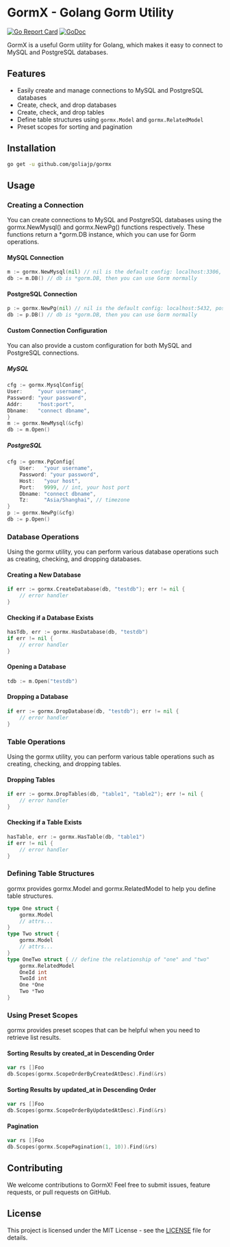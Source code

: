 # GormX - Golang Gorm Utility

[![Go Report Card](https://goreportcard.com/badge/github.com/goliajp/gormx)](https://goreportcard.com/report/github.com/goliajp/gormx)
[![GoDoc](https://pkg.go.dev/badge/github.com/goliajp/gormx)](https://pkg.go.dev/github.com/goliajp/gormx)

GormX is a useful Gorm utility for Golang, which makes it easy to connect to MySQL and PostgreSQL databases.

## Features

- Easily create and manage connections to MySQL and PostgreSQL databases
- Create, check, and drop databases
- Create, check, and drop tables
- Define table structures using `gormx.Model` and `gormx.RelatedModel`
- Preset scopes for sorting and pagination

## Installation

```sh
go get -u github.com/goliajp/gormx
```

## Usage
### Creating a Connection
You can create connections to MySQL and PostgreSQL databases using the gormx.NewMysql() and gormx.NewPg() functions respectively. These functions return a *gorm.DB instance, which you can use for Gorm operations.

#### MySQL Connection
```go
m := gormx.NewMysql(nil) // nil is the default config: localhost:3306, root, root, mysql
db := m.DB() // db is *gorm.DB, then you can use Gorm normally
```

#### PostgreSQL Connection
```go
p := gormx.NewPg(nil) // nil is the default config: localhost:5432, postgres, postgres, postgres, Asia/Shanghai
db := p.DB() // db is *gorm.DB, then you can use Gorm normally
```

#### Custom Connection Configuration
You can also provide a custom configuration for both MySQL and PostgreSQL connections.

##### MySQL
```go
cfg := gormx.MysqlConfig{
User:     "your username",
Password: "your password",
Addr:     "host:port",
Dbname:   "connect dbname",
}
m := gormx.NewMysql(&cfg)
db := m.Open()
```

##### PostgreSQL
```go
cfg := gormx.PgConfig{
    User:   "your username",
    Password: "your password",
    Host:   "your host",
    Port:   9999, // int, your host port
    Dbname: "connect dbname",
    Tz:     "Asia/Shanghai", // timezone
}
p := gormx.NewPg(&cfg)
db := p.Open()
```

### Database Operations
Using the gormx utility, you can perform various database operations such as creating, checking, and dropping databases.

#### Creating a New Database
```go
if err := gormx.CreateDatabase(db, "testdb"); err != nil {
    // error handler
}
```

#### Checking if a Database Exists
```go
hasTdb, err := gormx.HasDatabase(db, "testdb")
if err != nil {
    // error handler
}
```

#### Opening a Database
```go
tdb := m.Open("testdb")
```

#### Dropping a Database
```go
if err := gormx.DropDatabase(db, "testdb"); err != nil {
    // error handler
}
```

### Table Operations
Using the gormx utility, you can perform various table operations such as creating, checking, and dropping tables.

#### Dropping Tables
```go
if err := gormx.DropTables(db, "table1", "table2"); err != nil {
    // error handler
}
```

#### Checking if a Table Exists
```go
hasTable, err := gormx.HasTable(db, "table1")
if err != nil {
    // error handler
}
```

### Defining Table Structures
gormx provides gormx.Model and gormx.RelatedModel to help you define table structures.

```go
type One struct {
    gormx.Model
    // attrs...
}
type Two struct {
    gormx.Model
    // attrs...
}
type OneTwo struct { // define the relationship of "one" and "two"
    gormx.RelatedModel
    OneId int
    TwoId int
    One *One
    Two *Two
}
```

### Using Preset Scopes
gormx provides preset scopes that can be helpful when you need to retrieve list results.

#### Sorting Results by created_at in Descending Order
```go
var rs []Foo
db.Scopes(gormx.ScopeOrderByCreatedAtDesc).Find(&rs)
```

#### Sorting Results by updated_at in Descending Order
```go
var rs []Foo
db.Scopes(gormx.ScopeOrderByUpdatedAtDesc).Find(&rs)
```

#### Pagination
```go
var rs []Foo
db.Scopes(gormx.ScopePagination(1, 10)).Find(&rs)
```

## Contributing
We welcome contributions to GormX! Feel free to submit issues, feature requests, or pull requests on GitHub.

## License
This project is licensed under the MIT License - see the [LICENSE](LICENSE) file for details.